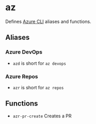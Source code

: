 az  
=== 

Defines [Azure CLI][1] aliases and functions.   

Aliases     
------- 

### Azure DevOps    

  - `azd` is short for `az devops`

### Azure Repos   

  - `azr` is short for `az repos` 

Functions   
---------   

  - `azr-pr-create` Creates a PR    

[1]: https://docs.microsoft.com/en-us/cli/azure
